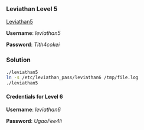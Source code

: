 ### Leviathan Level 5

[Leviathan5](http://overthewire.org/wargames/leviathan/leviathan5.html)

**Username**: *leviathan5*

**Password**: *Tith4cokei*


### Solution
```bash
./leviathan5
ln -s /etc/leviathan_pass/leviathan6 /tmp/file.log
./leviathan5
```


#### Credentials for Level 6

**Username**: *leviathan6*

**Password**: *UgaoFee4li*

